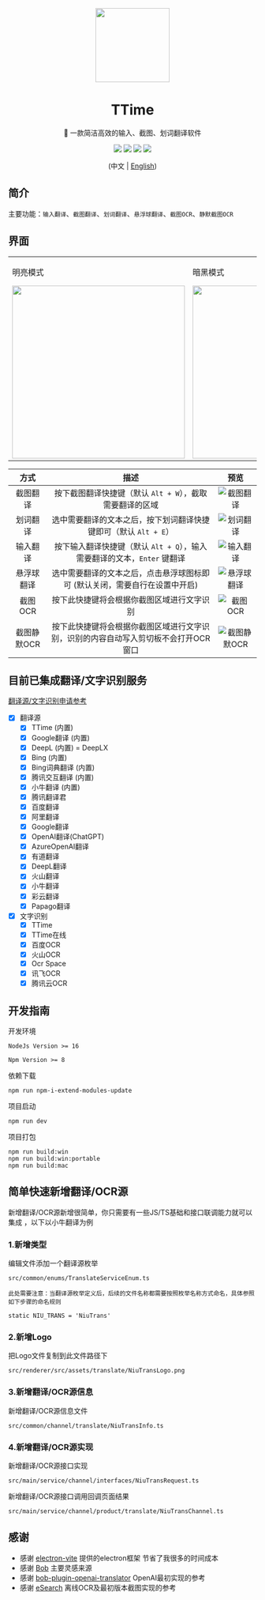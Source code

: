 <div align='center'>

  <img width="150px" src="https://ttime.timerecord.cn/img/logo.png"/>

  # TTime

  🚀 一款简洁高效的输入、截图、划词翻译软件

  <a href="https://ttime.timerecord.cn"><img src="https://img.shields.io/badge/%E5%AE%98%E6%96%B9%E7%BD%91%E7%AB%99-ttime.timerecord.cn-brightgreen?logo=Safari"/></a>
  <a href="https://ttime.timerecord.cn"><img src="https://img.shields.io/badge/-Windows-blue?logo=windows&logoColor=white" /></a>
  <a href="https://ttime.timerecord.cn"><img src="https://img.shields.io/badge/-macOS-black?&logo=apple&logoColor=white" /></a>
  <a href="JavaScript:;"><img src="https://img.shields.io/github/license/InkTimeRecord/TTime"/></a>

  (中文 | [English](README.en.md))

</div>

## 简介

主要功能：`输入翻译`、`截图翻译`、`划词翻译`、`悬浮球翻译`、`截图OCR`、`静默截图OCR`

## 界面
<div align='center'>
  <table>
    <tr>
        <td>
        <p>明亮模式</p>
        <img width="350px" src="https://raw.githubusercontent.com/InkTimeRecord/TTime/dev/README.assets/translate.png"/>
        </td>
        <td>
        <p>暗黑模式</p>
        <img width="350px" src="https://raw.githubusercontent.com/InkTimeRecord/TTime/dev/README.assets/translate-dark.png"/>
        </td>
    </tr>
  </table>
</div>

| 方式 | 描述 | 预览 |
| :---: | :---: | :---: |
| 截图翻译 | 按下截图翻译快捷键（默认 `Alt + W`），截取需要翻译的区域 | ![截图翻译](https://raw.githubusercontent.com/InkTimeRecord/TTime/dev/README.assets/screenshot.gif) |
| 划词翻译 | 选中需要翻译的文本之后，按下划词翻译快捷键即可（默认 `Alt + E`） | ![划词翻译](https://raw.githubusercontent.com/InkTimeRecord/TTime/dev/README.assets/choice.gif) |
| 输入翻译| 按下输入翻译快捷键（默认 `Alt + Q`），输入需要翻译的文本，`Enter` 键翻译 | ![输入翻译](https://raw.githubusercontent.com/InkTimeRecord/TTime/dev/README.assets/input.gif) |
| 悬浮球翻译 | 选中需要翻译的文本之后，点击悬浮球图标即可 (默认关闭，需要自行在设置中开启) | ![悬浮球翻译](https://raw.githubusercontent.com/InkTimeRecord/TTime/dev/README.assets/hover-ball.gif) |
| 截图OCR | 按下此快捷键将会根据你截图区域进行文字识别 | ![截图OCR](https://raw.githubusercontent.com/InkTimeRecord/TTime/dev/README.assets/screenshot-ocr.gif) |
| 截图静默OCR | 按下此快捷键将会根据你截图区域进行文字识别，识别的内容自动写入剪切板不会打开OCR窗口 | ![截图静默OCR](https://raw.githubusercontent.com/InkTimeRecord/TTime/dev/README.assets/screenshot-silence-ocr.gif) |

## 目前已集成翻译/文字识别服务
[翻译源/文字识别申请参考](https://ttime.timerecord.cn/pages/93e0f8/#%E7%BF%BB%E8%AF%91%E6%BA%90%E4%BB%8B%E7%BB%8D)

- [x] 翻译源
  - [x] TTime (内置)
  - [x] Google翻译 (内置)
  - [x] DeepL (内置) = DeepLX
  - [x] Bing (内置)
  - [x] Bing词典翻译 (内置)
  - [x] 腾讯交互翻译 (内置)
  - [x] 小牛翻译 (内置)
  - [x] 腾讯翻译君
  - [x] 百度翻译
  - [x] 阿里翻译
  - [x] Google翻译
  - [x] OpenAI翻译(ChatGPT)
  - [x] AzureOpenAI翻译
  - [x] 有道翻译
  - [x] DeepL翻译
  - [x] 火山翻译
  - [x] 小牛翻译
  - [x] 彩云翻译
  - [x] Papago翻译

- [x] 文字识别
  - [x] TTime
  - [x] TTime在线
  - [x] 百度OCR
  - [x] 火山OCR
  - [x] Ocr Space
  - [x] 讯飞OCR
  - [x] 腾讯云OCR

## 开发指南

开发环境
```
NodeJs Version >= 16

Npm Version >= 8
```

依赖下载
```
npm run npm-i-extend-modules-update
```

项目启动
```
npm run dev
```

项目打包
```
npm run build:win
npm run build:win:portable
npm run build:mac
```

## 简单快速新增翻译/OCR源

新增翻译/OCR源新增很简单，你只需要有一些JS/TS基础和接口联调能力就可以集成 ，以下以小牛翻译为例

### 1.新增类型

编辑文件添加一个翻译源枚举

```
src/common/enums/TranslateServiceEnum.ts
```

`此处需要注意：当翻译源枚举定义后，后续的文件名称都需要按照枚举名称方式命名，具体参照如下步骤的命名规则`

```
static NIU_TRANS = 'NiuTrans'
```

### 2.新增Logo

把Logo文件复制到此文件路径下

```
src/renderer/src/assets/translate/NiuTransLogo.png
```

### 3.新增翻译/OCR源信息

新增翻译/OCR源信息文件

```
src/common/channel/translate/NiuTransInfo.ts
```

### 4.新增翻译/OCR源实现

新增翻译/OCR源接口实现

```
src/main/service/channel/interfaces/NiuTransRequest.ts
```

新增翻译/OCR源接口调用回调页面结果

```
src/main/service/channel/product/translate/NiuTransChannel.ts
```

## 感谢
* 感谢 [electron-vite](https://github.com/alex8088/electron-vite) 提供的electron框架 节省了我很多的时间成本
* 感谢 [Bob](https://github.com/ripperhe/Bob) 主要灵感来源
* 感谢 [bob-plugin-openai-translator](https://github.com/yetone/bob-plugin-openai-translator) OpenAI最初实现的参考
* 感谢 [eSearch](https://github.com/xushengfeng/eSearch) 离线OCR及最初版本截图实现的参考
